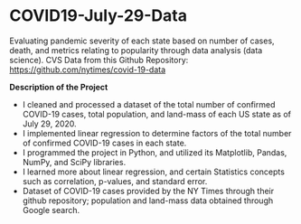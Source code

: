 # COVID19-July-29-Data
Evaluating pandemic severity of each state based on number of cases, death, and metrics relating to popularity through data analysis (data science). 
CVS Data from this Github Repository: https://github.com/nytimes/covid-19-data

**Description of the Project**
- I cleaned and processed a dataset of the total number of confirmed COVID-19 cases, total population, and land-mass of each US state as of July 29, 2020. 
- I implemented linear regression to determine factors of the total number of confirmed COVID-19 cases in each state. 
- I programmed the project in Python, and utilized its Matplotlib, Pandas, NumPy, and SciPy libraries. 
- I learned more about linear regression, and certain Statistics concepts such as correlation, p-values, and standard error. 
- Dataset of COVID-19 cases provided by the NY Times through their github repository; population and land-mass data obtained through Google search. 
